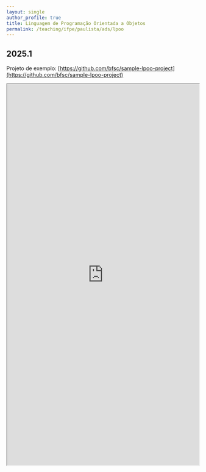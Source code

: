 ```yaml
---
layout: single
author_profile: true
title: Linguagem de Programação Orientada a Objetos
permalink: /teaching/ifpe/paulista/ads/lpoo
---
```


<!--<h1 style="color: red; background-color: yellow;">Nesta Sexta-Feita 04/07 NÃO haverá aula devido a piora da condição da minha voz e de um quadro de virose.</h1>-->

## 2025.1

Projeto de exemplo: [https://github.com/bfsc/sample-lpoo-project](https://github.com/bfsc/sample-lpoo-project)

<!--<iframe src="https://docs.google.com/spreadsheets/d/e/2PACX-1vTpfiWXmSPJqWvN3hZu-DTn4JEvLm8pes1eTmgOxLBPuRnxrpZQKNVCufkexpM12B9xjXlYBednqK2O/pubhtml?widget=true&amp;headers=false" style="position: relative; width: 100%;" height="1000"></iframe>-->

<!--<iframe src="https://docs.google.com/spreadsheets/d/e/2PACX-1vSEHPnK0QQjxjg-uJh2z2nZDRHmjONLgqGqeaXNPbP2gISuPhYhOMTY4MSj27GwC5fUo5yh60K0VWpc/pubhtml?gid=0&single=true" style="position: relative; width: 100%;" height="1000"></iframe>-->

<iframe src="https://docs.google.com/spreadsheets/d/e/2PACX-1vT0a4xyV0-ZxN2-Te0A_VmGgcvRL3jm8OPIaN2kOhv58k4UBYwSrLZh9Xx8iVSrnE0CTkmT4wdN5MJl/pubhtml?gid=0&single=true" style="position: relative; width: 100%;" height="1000"></iframe>

